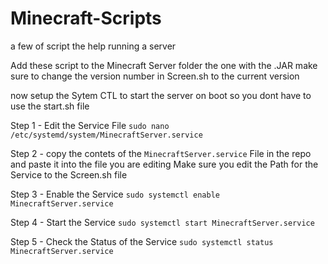 # Minecraft-Scripts
a few of script the help running a server 

Add these script to the Minecraft Server folder the one with the .JAR make sure to change the version number in Screen.sh to the current version 

now setup the Sytem CTL to start the server on boot so you dont have to use the start.sh file

Step 1 - Edit the Service File
`sudo nano /etc/systemd/system/MinecraftServer.service`

Step 2 - copy the contets of the `MinecraftServer.service` File in the repo and paste it into the file you are editing Make sure you edit the Path for the Service to the Screen.sh file

Step 3 - Enable the Service
`sudo systemctl enable MinecraftServer.service`

Step 4 - Start the Service 
`sudo systemctl start MinecraftServer.service`

Step 5 - Check the Status of the Service 
`sudo systemctl status MinecraftServer.service`
